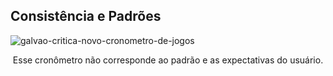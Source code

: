 ## Consistência e Padrões

![galvao-critica-novo-cronometro-de-jogos](https://github.com/erickhoawata/bertoti/assets/126245787/1fad51c7-2272-41d5-a1f3-4fa6c3d07225)

<p align="center">
  Esse cronômetro não corresponde ao padrão e as expectativas do usuário.
</p>
